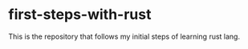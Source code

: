 # first-steps-with-rust
This is the repository that follows my initial steps of learning rust lang.

